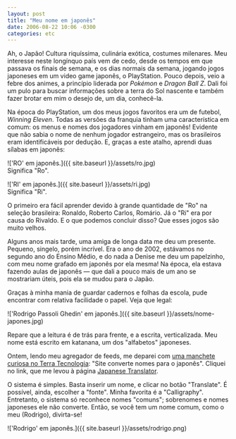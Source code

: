 ```yaml
---
layout: post
title: "Meu nome em japonês"
date: 2006-08-22 10:06 -0300
categories: etc
---
```

Ah, o Japão! Cultura riquíssima, culinária exótica, costumes milenares. Meu interesse neste longínquo país vem de cedo, desde os tempos em que passava os finais de semana, e os dias normais da semana, jogando jogos japoneses em um video game japonês, o PlayStation. Pouco depois, veio a febre dos animes, a princípio liderada por _Pokémon_ e _Dragon Ball Z_. Dali foi um pulo para buscar informações sobre a terra do Sol nascente e também fazer brotar em mim o desejo de, um dia, conhecê-la.

Na época do PlayStation, um dos meus jogos favoritos era um de futebol, _Winning Eleven_. Todas as versões da franquia tinham uma característica em comum: os menus e nomes dos jogadores vinham em japonês! Evidente que não sabia o nome de nenhum jogador estrangeiro, mas os brasileiros eram identificáveis por dedução. E, graças a este atalho, aprendi duas sílabas em japonês:

!['RO' em japonês.]({{ site.baseurl }}/assets/ro.jpg)  
Significa "Ro".

!['RI' em japonês.]({{ site.baseurl }}/assets/ri.jpg)  
Significa "Ri".

O primeiro era fácil aprender devido à grande quantidade de "Ro" na seleção brasileira: Ronaldo, Roberto Carlos, Romário. Já o "Ri" era por causa do Rivaldo. E o que podemos concluir disso? Que esses jogos são muito velhos.

Alguns anos mais tarde, uma amiga de longa data me deu um presente. Pequeno, singelo, porém incrível. Era o ano de 2002, estávamos no segundo ano do Ensino Médio, e do nada a Denise me deu um papelzinho, com meu nome grafado em japonês por ela mesma! Na época, ela estava fazendo aulas de japonês — que dali a pouco mais de um ano se mostrariam úteis, pois ela se mudou para o Japão.

Graças à minha mania de guardar cadernos e folhas da escola, pude encontrar com relativa facilidade o papel. Veja que legal:

!['Rodrigo Passoli Ghedin' em japonês.]({{ site.baseurl }}/assets/nome-japones.jpg)

Repare que a leitura é de trás para frente, e a escrita, verticalizada. Meu nome está escrito em katanana, um dos "alfabetos" japoneses.

Ontem, lendo meu agregador de feeds, me deparei com [uma manchete curiosa no Terra Tecnologia](http://tecnologia.terra.com.br/interna/0,,OI1102309-EI4802,00.html): "Site converte nomes para o japonês". Cliquei no link, que me levou à página [Japanese Translator](http://www.japanesetranslator.co.uk/your-name-in-japanese/).

O sistema é simples. Basta inserir um nome, e clicar no botão "Translate". É possível, ainda, escolher a "fonte". Minha favorita é a "Calligraphy". Entretanto, o sistema só reconhece nomes "comuns"; sobrenomes e nomes japoneses ele não converte. Então, se você tem um nome comum, como o meu (Rodrigo), divirta-se!

!['Rodrigo' em japonês.]({{ site.baseurl }}/assets/rodrigo.png)
